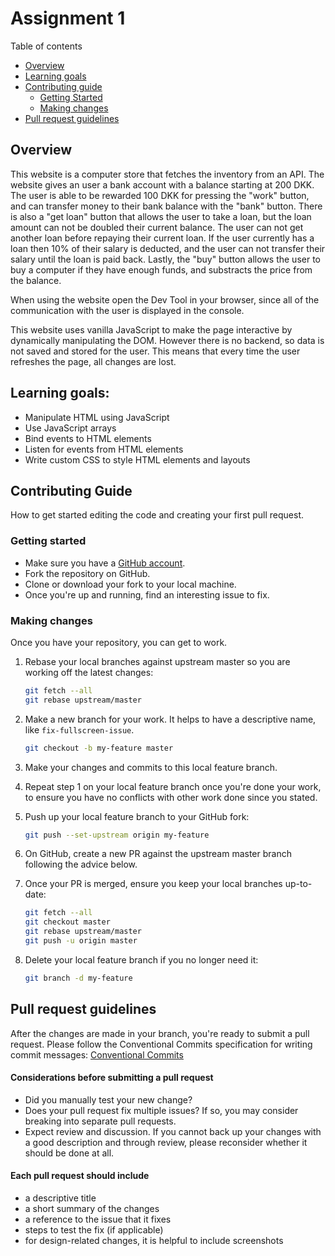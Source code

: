 # Assignment 1

Table of contents
- [Overview](#overview)
- [Learning goals](#learning-goals')
- [Contributing guide](#contributing-guide)
   - [Getting Started](#getting-started)
   - [Making changes](#making-changes)
- [Pull request guidelines](#pull-request-guidelines)


## Overview
This website is a computer store that fetches the inventory from an API. The website gives an user a bank account with a balance starting at 200 DKK. The user is able to be rewarded 100 DKK for pressing the "work" button, and can transfer money to their bank balance with the "bank" button. There is also a "get loan" button that allows the user to take a loan, but the loan amount can not be doubled their current balance. The user can not get another loan before repaying their current loan. If the user currently has a loan then 10% of their salary is deducted, and the user can not transfer their salary until the loan is paid back. Lastly, the "buy" button allows the user to buy a computer if they have enough funds, and substracts the price from the balance.

When using the website open the Dev Tool in your browser, since all of the communication with the user is displayed in the console.

This website uses vanilla JavaScript to make the page interactive by dynamically manipulating the DOM. However there is no backend, so data is not saved and stored for the user. This means that every time the user refreshes the page, all changes are lost.

## Learning goals:

- Manipulate HTML using JavaScript
- Use JavaScript arrays
- Bind events to HTML elements
- Listen for events from HTML elements
- Write custom CSS to style HTML elements and layouts

## Contributing Guide

How to get started editing the code and creating your first pull request.

### Getting started

- Make sure you have a [GitHub account](https://github.com/join).
- Fork the repository on GitHub.
- Clone or download your fork to your local machine.
- Once you're up and running, find an interesting issue to fix.

### Making changes

Once you have your repository, you can get to work.

1. Rebase your local branches against upstream master so you are working off the latest changes:

   ```sh
   git fetch --all
   git rebase upstream/master
   ```

2. Make a new branch for your work. It helps to have a descriptive name, like `fix-fullscreen-issue`.

   ```sh
   git checkout -b my-feature master
   ```

3. Make your changes and commits to this local feature branch.

4. Repeat step 1 on your local feature branch once you're done your work, to ensure you have no conflicts with other work done since you stated.

5. Push up your local feature branch to your GitHub fork:
   ```sh
   git push --set-upstream origin my-feature
   ```
6. On GitHub, create a new PR against the upstream master branch following the advice below.

7. Once your PR is merged, ensure you keep your local branches up-to-date:
   ```sh
   git fetch --all
   git checkout master
   git rebase upstream/master
   git push -u origin master
   ```
8. Delete your local feature branch if you no longer need it:
   ```sh
   git branch -d my-feature
   ```

## Pull request guidelines

After the changes are made in your branch, you're ready to submit a pull request.
Please follow the Conventional Commits specification for writing commit messages: [Conventional Commits](https://www.conventionalcommits.org/en/v1.0.0/)

#### Considerations before submitting a pull request

- Did you manually test your new change?
- Does your pull request fix multiple issues? If so, you may consider breaking into separate pull requests.
- Expect review and discussion. If you cannot back up your changes with a good description and through review, please reconsider whether it should be done at all.

#### Each pull request should include

- a descriptive title
- a short summary of the changes
- a reference to the issue that it fixes
- steps to test the fix (if applicable)
- for design-related changes, it is helpful to include screenshots
